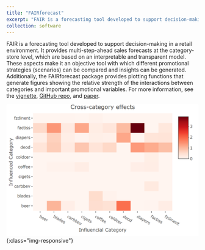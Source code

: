 ```yaml
---
title: "FAIRforecast"
excerpt: "FAIR is a forecasting tool developed to support decision-making in a retail environment. Click on the title to read more. <br/><img src='/images/FAIR.png' width = '500'>"
collection: software
---
```


FAIR is a forecasting tool developed to support decision-making in a retail environment.
It provides multi-step-ahead sales forecasts at the category-store level, which are based on an interpretable and transparent model.
These aspects make it an objective tool with which different promotional strategies (scenarios) can be compared and insights can be generated.
Additionally, the FAIRforecast package provides plotting functions that generate figures showing the relative strength of the interactions between
categories and important promotional variables. For more information, see the
[vignette](https://rgurlek.github.io/FAIRforecast/), [GitHub repo](https://github.com/rgurlek/FAIRforecast), and
[paper](https://www.sciencedirect.com/science/article/abs/pii/S0169207020300200).

![](/images/FAIR.png){:class="img-responsive"}